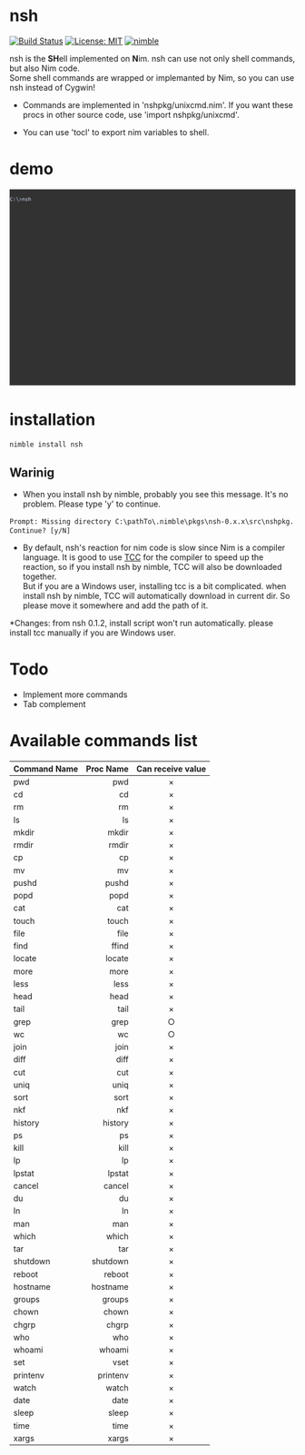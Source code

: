 # nsh
[![Build Status](https://travis-ci.org/gmshiba/nsh.svg?branch=master)](https://travis-ci.org/gmshiba/nsh)
[![License: MIT](https://img.shields.io/badge/License-MIT-yellow.svg)](https://opensource.org/licenses/MIT)
[![nimble](https://raw.githubusercontent.com/yglukhov/nimble-tag/master/nimble.png)](https://github.com/yglukhov/nimble-tag)

nsh is the **SH**ell implemented on **N**im.
nsh can use not only shell commands, but also Nim code.  
Some shell commands are wrapped or implemanted by Nim,
so you can use nsh instead of Cygwin!


* Commands are implemented in 'nshpkg/unixcmd.nim'.
If you want these procs in other source code, use 'import nshpkg/unixcmd'.

* You can use 'tocl' to export nim variables to shell.

# demo

![demo](demo/nshdemo.gif)

# installation

```
nimble install nsh
```

## Warinig

* When you install nsh by nimble, probably you see this message. It's no problem. Please type 'y' to continue.

```
Prompt: Missing directory C:\pathTo\.nimble\pkgs\nsh-0.x.x\src\nshpkg. Continue? [y/N]
```

* By default, nsh's reaction for nim code is slow since Nim is a compiler language.
It is good to use [TCC](https://bellard.org/tcc/) for the compiler to speed up the reaction, so if you install nsh by nimble, TCC will also be downloaded together.  
But if you are a Windows user, installing tcc is a bit complicated. when install nsh by nimble, TCC will automatically download in current dir. So please move it somewhere and add the path of it.

*Changes: from nsh 0.1.2, install script won't run automatically. please install tcc manually if you are Windows user.

# Todo

* Implement more commands
* Tab complement

# Available commands list

| Command Name | Proc Name | Can receive value |
| :----------- | --------: | :---------------: |
| pwd          |       pwd |         ×         |
| cd           |        cd |         ×         |
| rm           |        rm |         ×         |
| ls           |        ls |         ×         |
| mkdir        |     mkdir |         ×         |
| rmdir        |     rmdir |         ×         |
| cp           |        cp |         ×         |
| mv           |        mv |         ×         |
| pushd        |     pushd |         ×         |
| popd         |      popd |         ×         |
| cat          |       cat |         ×         |
| touch        |     touch |         ×         |
| file         |      file |         ×         |
| find         |     ffind |         ×         |
| locate       |    locate |         ×         |
| more         |      more |         ×         |
| less         |      less |         ×         |
| head         |      head |         ×         |
| tail         |      tail |         ×         |
| grep         |      grep |         ○         |
| wc           |        wc |         ○         |
| join         |      join |         ×         |
| diff         |      diff |         ×         |
| cut          |       cut |         ×         |
| uniq         |      uniq |         ×         |
| sort         |      sort |         ×         |
| nkf          |       nkf |         ×         |
| history      |   history |         ×         |
| ps           |        ps |         ×         |
| kill         |      kill |         ×         |
| lp           |        lp |         ×         |
| lpstat       |    lpstat |         ×         |
| cancel       |    cancel |         ×         |
| du           |        du |         ×         |
| ln           |        ln |         ×         |
| man          |       man |         ×         |
| which        |     which |         ×         |
| tar          |       tar |         ×         |
| shutdown     |  shutdown |         ×         |
| reboot       |    reboot |         ×         |
| hostname     |  hostname |         ×         |
| groups       |    groups |         ×         |
| chown        |     chown |         ×         |
| chgrp        |     chgrp |         ×         |
| who          |       who |         ×         |
| whoami       |    whoami |         ×         |
| set          |      vset |         ×         |
| printenv     |  printenv |         ×         |
| watch        |     watch |         ×         |
| date         |      date |         ×         |
| sleep        |     sleep |         ×         |
| time         |      time |         ×         |
| xargs        |     xargs |         ×         |
